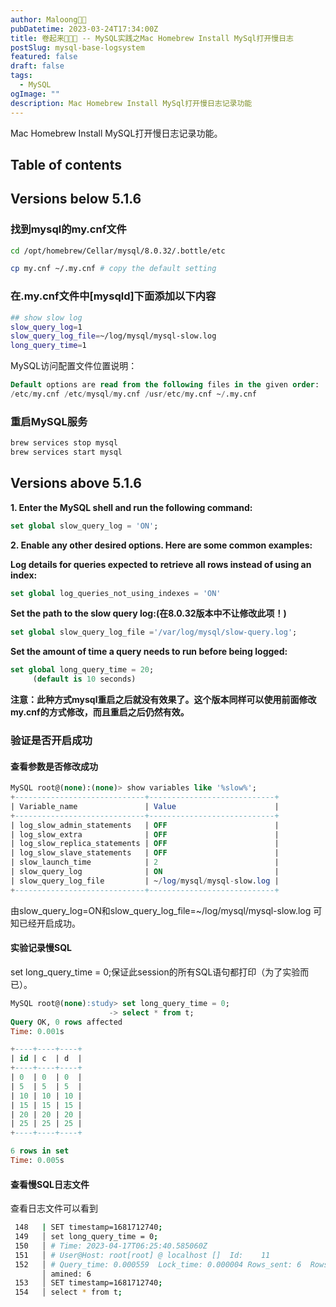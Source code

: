 ```yaml
---
author: Maloong🐎🐲
pubDatetime: 2023-03-24T17:34:00Z
title: 卷起来🐎🐲💪 -- MySQL实践之Mac Homebrew Install MySql打开慢日志
postSlug: mysql-base-logsystem
featured: false
draft: false
tags:
  - MySQL
ogImage: ""
description: Mac Homebrew Install MySql打开慢日志记录功能
---
```

Mac Homebrew Install MySQL打开慢日志记录功能。

## Table of contents

## Versions below 5.1.6

### 找到mysql的my.cnf文件

```bash
cd /opt/homebrew/Cellar/mysql/8.0.32/.bottle/etc
```

```bash
cp my.cnf ~/.my.cnf # copy the default setting
```

### 在.my.cnf文件中[mysqld]下面添加以下内容

```bash
## show slow log
slow_query_log=1
slow_query_log_file=~/log/mysql/mysql-slow.log
long_query_time=1
```

MySQL访问配置文件位置说明：

```sql
Default options are read from the following files in the given order:
/etc/my.cnf /etc/mysql/my.cnf /usr/etc/my.cnf ~/.my.cnf 
```

### 重启MySQL服务

```bash
brew services stop mysql
brew services start mysql
```

## Versions above 5.1.6

**1. Enter the MySQL shell and run the following command:**

```sql
set global slow_query_log = 'ON';
```

**2. Enable any other desired options. Here are some common examples:**

**Log details for queries expected to retrieve all rows instead of using an index:**

```sql
set global log_queries_not_using_indexes = 'ON'
```

**Set the path to the slow query log:(在8.0.32版本中不让修改此项！)**

```sql
set global slow_query_log_file ='/var/log/mysql/slow-query.log';
```

**Set the amount of time a query needs to run before being logged:**

```sql
set global long_query_time = 20;
     (default is 10 seconds)
```

**注意：此种方式mysql重启之后就没有效果了。这个版本同样可以使用前面修改my.cnf的方式修改，而且重启之后仍然有效。**

### 验证是否开启成功

#### 查看参数是否修改成功

```sql
MySQL root@(none):(none)> show variables like '%slow%';
+-----------------------------+----------------------------+
| Variable_name               | Value                      |
+-----------------------------+----------------------------+
| log_slow_admin_statements   | OFF                        |
| log_slow_extra              | OFF                        |
| log_slow_replica_statements | OFF                        |
| log_slow_slave_statements   | OFF                        |
| slow_launch_time            | 2                          |
| slow_query_log              | ON                         |
| slow_query_log_file         | ~/log/mysql/mysql-slow.log |
+-----------------------------+----------------------------+
```

由slow_query_log=ON和slow_query_log_file=~/log/mysql/mysql-slow.log 可知已经开启成功。

#### 实验记录慢SQL

set long_query_time = 0;保证此session的所有SQL语句都打印（为了实验而已）。

```sql
MySQL root@(none):study> set long_query_time = 0;
                      -> select * from t;
Query OK, 0 rows affected
Time: 0.001s

+----+----+----+
| id | c  | d  |
+----+----+----+
| 0  | 0  | 0  |
| 5  | 5  | 5  |
| 10 | 10 | 10 |
| 15 | 15 | 15 |
| 20 | 20 | 20 |
| 25 | 25 | 25 |
+----+----+----+

6 rows in set
Time: 0.005s
```

#### 查看慢SQL日志文件

查看日志文件可以看到

```bash
 148   | SET timestamp=1681712740;
 149   │ set long_query_time = 0;
 150   │ # Time: 2023-04-17T06:25:40.585060Z
 151   │ # User@Host: root[root] @ localhost []  Id:    11
 152   │ # Query_time: 0.000559  Lock_time: 0.000004 Rows_sent: 6  Rows_ex
       │ amined: 6
 153   │ SET timestamp=1681712740;
 154   │ select * from t;
```
